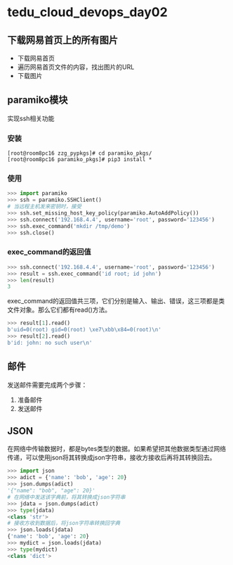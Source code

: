 # tedu_cloud_devops_day02

## 下载网易首页上的所有图片

- 下载网易首页
- 遍历网易首页文件的内容，找出图片的URL
- 下载图片

## paramiko模块

实现ssh相关功能

### 安装

```shell
[root@room8pc16 zzg_pypkgs]# cd paramiko_pkgs/
[root@room8pc16 paramiko_pkgs]# pip3 install *
```

### 使用

```python
>>> import paramiko
>>> ssh = paramiko.SSHClient()
# 当远程主机发来密钥时，接受
>>> ssh.set_missing_host_key_policy(paramiko.AutoAddPolicy())
>>> ssh.connect('192.168.4.4', username='root', password='123456')
>>> ssh.exec_command('mkdir /tmp/demo')
>>> ssh.close()
```

### exec_command的返回值

```python
>>> ssh.connect('192.168.4.4', username='root', password='123456')
>>> result = ssh.exec_command('id root; id john')
>>> len(result)
3
```

exec_command的返回值共三项，它们分别是输入、输出、错误，这三项都是类文件对象。那么它们都有read()方法。

```python
>>> result[1].read()
b'uid=0(root) gid=0(root) \xe7\xbb\x84=0(root)\n'
>>> result[2].read()
b'id: john: no such user\n'
```

## 邮件

发送邮件需要完成两个步骤：

1. 准备邮件
2. 发送邮件

## JSON

在网络中传输数据时，都是bytes类型的数据。如果希望把其他数据类型通过网络传递，可以使用json将其转换成json字符串，接收方接收后再将其转换回去。

```python
>>> import json
>>> adict = {'name': 'bob', 'age': 20}
>>> json.dumps(adict)
'{"name": "bob", "age": 20}'
# 在网络中发送该字典前，将其转换成json字符串
>>> jdata = json.dumps(adict)
>>> type(jdata)
<class 'str'>
# 接收方收到数据后，将json字符串转换回字典
>>> json.loads(jdata)
{'name': 'bob', 'age': 20}
>>> mydict = json.loads(jdata)
>>> type(mydict)
<class 'dict'>
```















